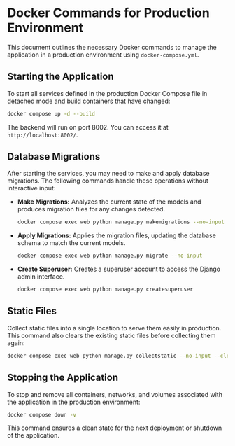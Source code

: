 # Docker Commands for Production Environment

This document outlines the necessary Docker commands to manage the application in a production environment using `docker-compose.yml`.

## Starting the Application

To start all services defined in the production Docker Compose file in detached mode and build containers that have changed:

```bash
docker compose up -d --build
```

The backend will run on port 8002. You can access it at `http://localhost:8002/`.

## Database Migrations

After starting the services, you may need to make and apply database migrations. The following commands handle these operations without interactive input:

- **Make Migrations:** Analyzes the current state of the models and produces migration files for any changes detected.

  ```bash
  docker compose exec web python manage.py makemigrations --no-input
  ```

- **Apply Migrations:** Applies the migration files, updating the database schema to match the current models.

  ```bash
  docker compose exec web python manage.py migrate --no-input
  ```

- **Create Superuser:** Creates a superuser account to access the Django admin interface.

  ```bash
  docker compose exec web python manage.py createsuperuser
  ```

## Static Files

Collect static files into a single location to serve them easily in production. This command also clears the existing static files before collecting them again:

```bash
docker compose exec web python manage.py collectstatic --no-input --clear
```

## Stopping the Application

To stop and remove all containers, networks, and volumes associated with the application in the production environment:

```bash
docker compose down -v
```

This command ensures a clean state for the next deployment or shutdown of the application.
